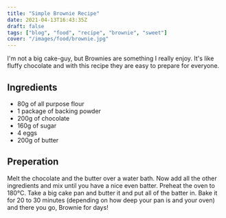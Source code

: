 ```yaml
---
title: "Simple Brownie Recipe"
date: 2021-04-13T16:43:35Z
draft: false
tags: ["blog", "food", "recipe", "brownie", "sweet"] 
cover: "/images/food/brownie.jpg"
---
```

I'm not a big cake-guy, but Brownies are something I really enjoy. It's like fluffy chocolate and with this recipe they are easy to prepare for everyone.

## Ingredients
* 80g of all purpose flour
* 1 package of backing powder
* 200g of chocolate
* 160g of sugar
* 4 eggs
* 200g of butter 

## Preperation
Melt the chocolate and the butter over a water bath. Now add all the other ingredients and mix until you have a nice even batter.
Preheat the oven to 180°C. Take a big cake pan and butter it and put all of the batter in. 
Bake it for 20 to 30 minutes (depending on how deep your pan is and your oven) and there you go, Brownie for days!

